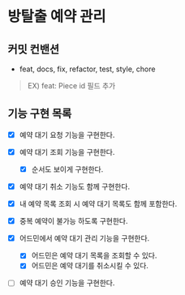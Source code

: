 # 방탈출 예약 관리

## 커밋 컨밴션
- feat, docs, fix, refactor, test, style, chore
> EX) feat: Piece id 필드 추가

## 기능 구현 목록
- [X] 예약 대기 요청 기능을 구현한다.
- [X] 예약 대기 조회 기능을 구현한다.
  - [X] 순서도 보이게 구현한다.
- [X] 예약 대기 취소 기능도 함께 구현한다.
- [X] 내 예약 목록 조회 시 예약 대기 목록도 함께 포함한다.
- [X] 중복 예약이 불가능 하도록 구현한다.

- [X] 어드민에서 예약 대기 관리 기능을 구현한다.
  - [X] 어드민은 예약 대기 목록을 조회할 수 있다.
  - [X] 어드민은 예약 대기를 취소시킬 수 있다.
- [ ] 예약 대기 승인 기능을 구현한다.